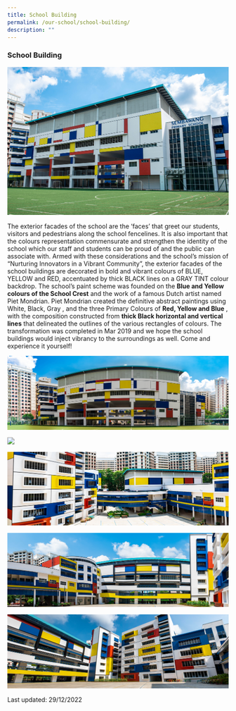 ```yaml
---
title: School Building
permalink: /our-school/school-building/
description: ""
---
```

### School Building

![](/images/buildingpic.jpg)
<!--
<img src="images/buildingpic.jpg" 
     style="width:70%">-->

The exterior facades of the school are the ‘faces’ that greet our students, visitors and pedestrians along the school fencelines. It is also important that the colours representation commensurate and strengthen the identity of the school which our staff and students can be proud of and the public can associate with. Armed with these considerations and the school’s mission of “Nurturing Innovators in a Vibrant Community”, the exterior facades of the school buildings are decorated in bold and vibrant colours of BLUE, YELLOW and RED, accentuated by thick BLACK lines on a GRAY TINT colour backdrop. The school’s paint scheme was founded on the **Blue and Yellow colours of the School Crest** and the work of a famous Dutch artist named Piet Mondrian. Piet Mondrian created the definitive abstract paintings using White, Black, Gray , and the three Primary Colours of **Red, Yellow and Blue** , with the composition constructed from **thick Black horizontal and vertical lines** that delineated the outlines of the various rectangles of colours. The transformation was completed in Mar 2019 and we hope the school buildings would inject vibrancy to the surroundings as well. Come and experience it yourself!

<!--
<img src="images/rsz_pic1.jpg" 
     style="width:70%">

<img src="images/pic2.jpg" 
     style="width:70%">

<img src="images/pic3.jpg" 
     style="width:70%">

<img src="images/pic4.jpg" 
     style="width:70%">

<img src="images/pic5.jpg" 
     style="width:70%">
-->
![](/images/rsz_pic1.jpg)

![](/images/pic2.jpg)

![](/images/pic3.jpg)

![](/images/pic4.jpg)

![](/images/pic5.jpg)

Last updated: 29/12/2022